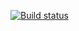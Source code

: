 [![Build status](https://ci.appveyor.com/api/projects/status/i4eyhwak03xli0n7?svg=true)](https://ci.appveyor.com/project/Evstafa/patternstaskone)